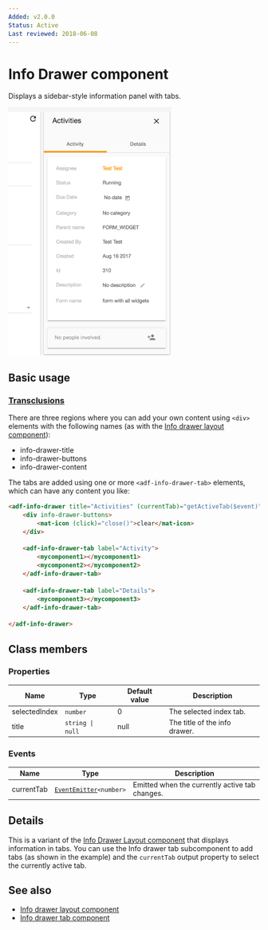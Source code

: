 ```yaml
---
Added: v2.0.0
Status: Active
Last reviewed: 2018-06-08
---
```


# Info Drawer component

Displays a sidebar-style information panel with tabs.

![Info drawer screenshot](../docassets/images/activities-infodrawer.png)

## Basic usage

### [Transclusions](../user-guide/transclusion.md)

There are three regions where you can add your own content using `<div>` elements
with the following names (as with the [Info drawer layout component](info-drawer-layout.component.md)):

-   info-drawer-title
-   info-drawer-buttons
-   info-drawer-content

The tabs are added using one or more `<adf-info-drawer-tab>` elements, which can
have any content you like:

```html
<adf-info-drawer title="Activities" (currentTab)="getActiveTab($event)">
    <div info-drawer-buttons>
        <mat-icon (click)="close()">clear</mat-icon>
    </div>

    <adf-info-drawer-tab label="Activity">
        <mycomponent1></mycomponent1>
        <mycomponent2></mycomponent2>
    </adf-info-drawer-tab>

    <adf-info-drawer-tab label="Details">
        <mycomponent3></mycomponent3>
    </adf-info-drawer-tab>

</adf-info-drawer>
```

## Class members

### Properties

| Name | Type | Default value | Description |
| ---- | ---- | ------------- | ----------- |
| selectedIndex | `number` | 0 | The selected index tab. |
| title | `string \| null` | null | The title of the info drawer. |

### Events

| Name | Type | Description |
| ---- | ---- | ----------- |
| currentTab | [`EventEmitter`](https://angular.io/api/core/EventEmitter)`<number>` | Emitted when the currently active tab changes. |

## Details

This is a variant of the [Info Drawer Layout component](info-drawer-layout.component.md) that displays information in tabs. You can use the Info drawer tab subcomponent to add tabs (as shown in the example) and the `currentTab` output property to select the currently active tab.

## See also

-   [Info drawer layout component](info-drawer-layout.component.md)
-   [Info drawer tab component](info-drawer-tab.component.md)
